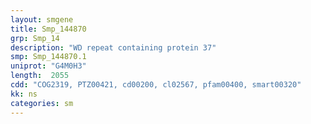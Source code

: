 ```yaml
---
layout: smgene
title: Smp_144870
grp: Smp_14
description: "WD repeat containing protein 37"
smp: Smp_144870.1
uniprot: "G4M0H3"
length:  2055
cdd: "COG2319, PTZ00421, cd00200, cl02567, pfam00400, smart00320"
kk: ns
categories: sm
---
```

